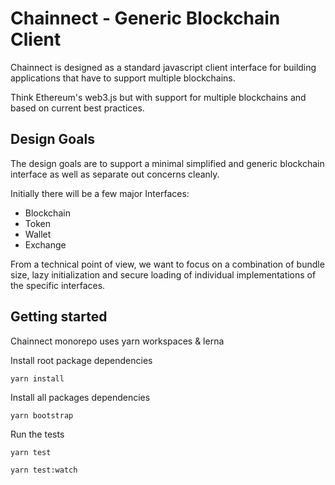 # Chainnect - Generic Blockchain Client

Chainnect is designed as a standard javascript client interface for building applications that have to support multiple blockchains.

Think Ethereum's web3.js but with support for multiple blockchains and based on current best practices.

## Design Goals

The design goals are to support a minimal simplified and generic blockchain interface as well as separate out concerns cleanly.

Initially there will be a few major Interfaces:

- Blockchain
- Token
- Wallet
- Exchange

From a technical point of view, we want to focus on a combination of bundle size, lazy initialization and secure loading of individual implementations of the specific interfaces.

## Getting started

Chainnect monorepo uses yarn workspaces & lerna

Install root package dependencies

```
yarn install
```

Install all packages dependencies

```
yarn bootstrap
```

Run the tests

```
yarn test
```

```
yarn test:watch
```

